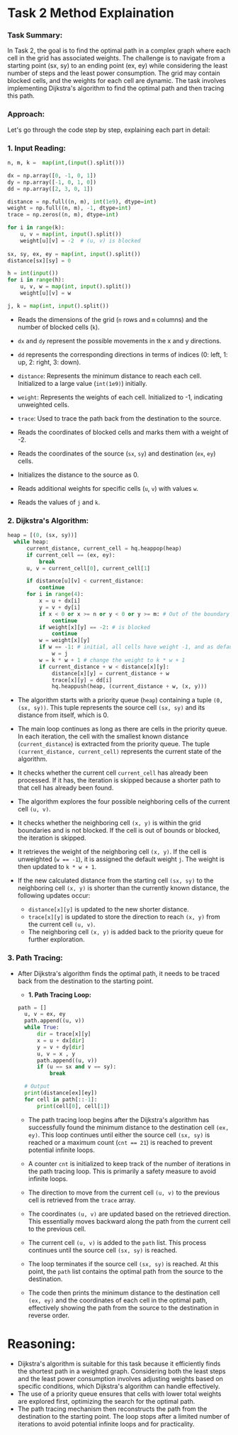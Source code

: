 # Task 2 Method Explaination
### Task Summary:
In Task 2, the goal is to find the optimal path in a complex graph where each cell in the grid has associated weights. The challenge is to navigate from a starting point (sx, sy) to an ending point (ex, ey) while considering the least number of steps and the least power consumption. The grid may contain blocked cells, and the weights for each cell are dynamic. The task involves implementing Dijkstra's algorithm to find the optimal path and then tracing this path.

### Approach:
Let's go through the code step by step, explaining each part in detail:

### 1. Input Reading:

```python
n, m, k =  map(int,(input().split()))

dx = np.array([0, -1, 0, 1])
dy = np.array([-1, 0, 1, 0])
dd = np.array([2, 3, 0, 1]) 

distance = np.full((n, m), int(1e9), dtype=int) 
weight = np.full((n, m), -1, dtype=int)
trace = np.zeros((n, m), dtype=int)

for i in range(k):
    u, v = map(int, input().split()) 
    weight[u][v] = -2  # (u, v) is blocked
    
sx, sy, ex, ey = map(int, input().split())
distance[sx][sy] = 0

h = int(input())
for i in range(h):
    u, v, w = map(int, input().split())
    weight[u][v] = w 

j, k = map(int, input().split())
```

- Reads the dimensions of the grid (`n` rows and `m` columns) and the number of blocked cells (`k`).

- `dx` and `dy` represent the possible movements in the x and y directions.
- `dd` represents the corresponding directions in terms of indices (0: left, 1: up, 2: right, 3: down).

- `distance`: Represents the minimum distance to reach each cell. Initialized to a large value (`int(1e9)`) initially.
- `weight`: Represents the weights of each cell. Initialized to -1, indicating unweighted cells.
- `trace`: Used to trace the path back from the destination to the source.

- Reads the coordinates of blocked cells and marks them with a weight of -2.
- Reads the coordinates of the source (`sx`, `sy`) and destination (`ex`, `ey`) cells.

- Initializes the distance to the source as 0.

- Reads additional weights for specific cells (`u`, `v`) with values `w`.

- Reads the values of `j` and `k`.
### 2. Dijkstra's Algorithm:

  ```python
  heap = [(0, (sx, sy))]
    while heap:
        current_distance, current_cell = hq.heappop(heap)
        if current_cell == (ex, ey):
            break
        u, v = current_cell[0], current_cell[1]

        if distance[u][v] < current_distance:
            continue
        for i in range(4):
            x = u + dx[i]
            y = v + dy[i]
            if x < 0 or x >= n or y < 0 or y >= m: # Out of the boundary
                continue 
            if weight[x][y] == -2: # is blocked
                continue
            w = weight[x][y]
            if w == -1: # initial, all cells have weight -1, and as default which will have weight j  
                w = j
            w = k * w + 1 # change the weight to k * w + 1
            if current_distance + w < distance[x][y]:
                distance[x][y] = current_distance + w
                trace[x][y] = dd[i]
                hq.heappush(heap, (current_distance + w, (x, y)))  
  ```

  - The algorithm starts with a priority queue (`heap`) containing a tuple `(0, (sx, sy))`. This tuple represents the source cell `(sx, sy)` and its distance from itself, which is 0.

  - The main loop continues as long as there are cells in the priority queue. In each iteration, the cell with the smallest known distance (`current_distance`) is extracted from the priority queue. The tuple `(current_distance, current_cell)` represents the current state of the algorithm.

  - It checks whether the current cell `current_cell` has already been processed. If it has, the iteration is skipped because a shorter path to that cell has already been found.

  - The algorithm explores the four possible neighboring cells of the current cell `(u, v)`.

  -  It checks whether the neighboring cell `(x, y)` is within the grid boundaries and is not blocked. If the cell is out of bounds or blocked, the iteration is skipped.

  -  It retrieves the weight of the neighboring cell `(x, y)`. If the cell is unweighted (`w == -1`), it is assigned the default weight `j`. The weight is then updated to `k * w + 1`.

  - If the new calculated distance from the starting cell `(sx, sy)` to the neighboring cell `(x, y)` is shorter than the currently known distance, the following updates occur:
    - `distance[x][y]` is updated to the new shorter distance.
    - `trace[x][y]` is updated to store the direction to reach `(x, y)` from the current cell `(u, v)`.
    - The neighboring cell `(x, y)` is added back to the priority queue for further exploration.
    
### 3. Path Tracing:
- After Dijkstra's algorithm finds the optimal path, it needs to be traced back from the destination to the starting point.

  - **1. Path Tracing Loop:**

  ```python
  path = [] 
    u, v = ex, ey
    path.append((u, v))
    while True:
        dir = trace[x][y]
        x = u + dx[dir]
        y = v + dy[dir]
        u, v = x , y
        path.append((u, v))
        if (u == sx and v == sy):
            break

    # Output
    print(distance[ex][ey])
    for cell in path[::-1]:
        print(cell[0], cell[1])
  ```

  - The path tracing loop begins after the Dijkstra's algorithm has successfully found the minimum distance to the destination cell `(ex, ey)`. This loop continues until either the source cell `(sx, sy)` is reached or a maximum count (`cnt == 21`) is reached to prevent potential infinite loops.

  - A counter `cnt` is initialized to keep track of the number of iterations in the path tracing loop. This is primarily a safety measure to avoid infinite loops.

  - The direction to move from the current cell `(u, v)` to the previous cell is retrieved from the `trace` array.

  - The coordinates `(u, v)` are updated based on the retrieved direction. This essentially moves backward along the path from the current cell to the previous cell.

  - The current cell `(u, v)` is added to the `path` list. This process continues until the source cell `(sx, sy)` is reached.

  - The loop terminates if the source cell `(sx, sy)` is reached. At this point, the `path` list contains the optimal path from the source to the destination.

  - The code then prints the minimum distance to the destination cell `(ex, ey)` and the coordinates of each cell in the optimal path, effectively showing the path from the source to the destination in reverse order.

# Reasoning:
- Dijkstra's algorithm is suitable for this task because it efficiently finds the shortest path in a weighted graph. Considering both the least steps and the least power consumption involves adjusting weights based on specific conditions, which Dijkstra's algorithm can handle effectively.
- The use of a priority queue ensures that cells with lower total weights are explored first, optimizing the search for the optimal path.
- The path tracing mechanism then reconstructs the path from the destination to the starting point. The loop stops after a limited number of iterations to avoid potential infinite loops and for practicality.

